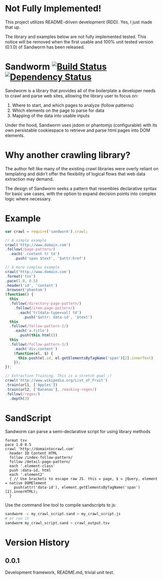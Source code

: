 # Not Fully Implemented!

This project utilizes README-driven development (RDD).  Yes, I just made that up.

The library and examples below are not fully implemented tested.  This notice will be removed when the first usable and 100% unit tested version (0.1.0) of Sandworm has been released.

# Sandworm [![Build Status](https://travis-ci.org/ccarpita/sandworm.svg?branch=master)](https://travis-ci.org/ccarpita/sandworm) [![Dependency Status](https://gemnasium.com/ccarpita/sandworm.svg)](https://gemnasium.com/ccarpita/sandworm)


Sandworm is a library that provides all of the boilerplate a developer needs to crawl and parse web sites, allowing the library user to focus on:

1. Where to start, and which pages to analyze (follow patterns)
2. Which elements on the page to parse for data
3. Mapping of the data into usable inputs

Under the hood, Sandworm uses jsdom or phantomjs (configurable) with its own persistable cookiespace to retrieve and parse html pages into DOM elements.

# Why another crawling library?

The author felt like many of the existing crawl libraries were overly reliant on templating and didn't offer the flexibility of logical flows that web data extraction may demand.

The design of Sandworm seeks a pattern that resembles declarative syntax for basic use cases, with the option to expand decision points into complex logic where necessary.

# Example

```js
var crawl = require('sandworm').crawl;

// A simple example
crawl('http://www.domain.com')
.follow(/page-pattern/)
  .each('.content tr td')
    .push('span $text', '$attr:href')

// A more complex example
crawl('http://www.domain.com')
.format('tsv')
.pace(1.0, 0.5)
.header('id', 'content')
.browser('phantom')
(function() {
  this
  .follow(/directory-page-pattern/)
    .follow(/item-page-pattern/)
      .each('tr[data-type=val] td')
        .push('$attr: data-id', '$text')
  this
  .follow(/follow-pattern-2/)
    .each('a.title')
      .push(this.html())
  this
  .follow(/follow-pattern-3/)
    .each('div.content')
    (function(el, $) {
      this.push(el.id, el.getElementsByTagName('span')[2].innerText)
    });
});

// Extraction Training. This is a stretch goal ;)
crawl('http://www.wikipedia.org/List_of_Fruit')
.train(url1, ['Apples'])
.train(url2, ['Bananas'], /masking-regex/)
.follow(/regex/)
  .depth(3)
```

# SandScript

Sandworm can parse a semi-declarative script for using library methods

```sandscript
format tsv
pace 1.0 0.5
crawl 'http://domaintocrawl.com'
  header ID Content HTML
  follow /index-follow-pattern/
  follow /detail-page-pattern/
  each '.element-class'
  push :data-id, html
  each '.element2'
  { // Use brackets to escape raw JS. this = page, $ = jQuery, element = native DOMElement
    push(attr('data-id'), element.getElementsByTagName('span')[2].innerHTML);
  }
```
Use the command line tool to compile sandscripts to js:

```sh
sandworm -c my_crawl_script.sand > my_crawl_script.js
# or run it
sandworm my_crawl_script.sand > crawl_output.tsv
```

# Version History

## 0.0.1

Development framework, README.md, trivial unit test.
